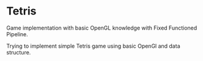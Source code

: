 # Tetris
Game implementation with basic OpenGL knowledge with Fixed Functioned Pipeline.

Trying to implement simple Tetris game using basic OpenGl and data structure.

